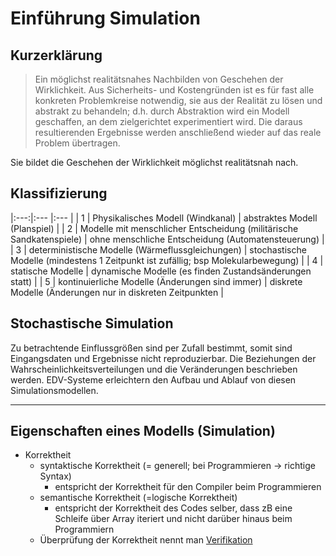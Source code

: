 Einführung Simulation
====

Kurzerklärung
----

> Ein möglichst realitätsnahes Nachbilden von Geschehen der Wirklichkeit. Aus Sicherheits- und Kostengründen ist es für fast alle konkreten Problemkreise notwendig, sie aus der Realität zu lösen und abstrakt zu behandeln; d.h. durch Abstraktion wird ein Modell geschaffen, an dem zielgerichtet experimentiert wird. Die daraus resultierenden Ergebnisse werden anschließend wieder auf das reale Problem übertragen.

Sie bildet die Geschehen der Wirklichkeit möglichst realitätsnah nach.

Klassifizierung
----

|:---:|:--- |:--- |
| 1 | Physikalisches Modell (Windkanal) | abstraktes Modell (Planspiel) |
| 2 | Modelle mit menschlicher Entscheidung (militärische Sandkatenspiele) | ohne menschliche Entscheidung (Automatensteuerung) |
| 3 | deterministische Modelle (Wärmeflussgleichungen) | stochastische Modelle (mindestens 1 Zeitpunkt ist zufällig; bsp Molekularbewegung) |
| 4 | statische Modelle | dynamische Modelle (es finden Zustandsänderungen statt) |
| 5 | kontinuierliche Modelle (Änderungen sind immer) | diskrete Modelle (Änderungen nur in diskreten Zeitpunkten |

Stochastische Simulation
----

Zu betrachtende Einflussgrößen sind per Zufall bestimmt, somit sind Eingangsdaten und Ergebnisse nicht reproduzierbar. Die Beziehungen der Wahrscheinlichkeitsverteilungen und die Veränderungen beschrieben werden. EDV-Systeme erleichtern den Aufbau und Ablauf von diesen Simulationsmodellen.

----

Eigenschaften eines Modells (Simulation)
----

- Korrektheit
   - syntaktische Korrektheit (= generell; bei Programmieren -> richtige Syntax)
      - entspricht der Korrektheit für den Compiler beim Programmieren
   - semantische Korrektheit (=logische Korrektheit)
      - entspricht der Korrektheit des Codes selber, dass zB eine Schleife über Array iteriert und nicht darüber hinaus beim Programmiern
   - Überprüfung der Korrektheit nennt man <u>Verifikation</u>
